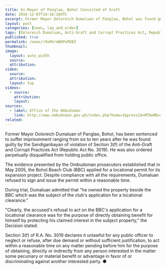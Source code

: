 ```yaml
---
title: Ex-Mayor of Panglao, Bohol Convicted of Graft
date: 2016-12-07T14:16:16UTC
excerpt: Former Mayor Doloreich Dumaluan of Panglao, Bohol was found guilty by the Sandiganbayan of violation of Section 3(f) of the Anti-Graft and Corrupt Practices Act on 6 December 2016.
layout: post
categories: [news, law_and_order]
tags: [Doloreich Dumaluan, Anti-Graft and Corrupt Practices Act, Republic Act No 3019]
published: true
permalink: /news/r9xRVrmB6PnREBZ
thumbnail:
image:
  layout: auto_width
  source: 
  attribution: 
video:
  source: 
  attribution: 
  layout: top
videos:
  - source: 
    attribution: 
    layout: 
sources:
  - label: Office of the Ombudsman
    link: http://www.ombudsman.gov.ph/index.php?home=1&pressId=MTAwMQ==
related:
---
```


Former Mayor Doloreich Dumaluan of Panglao, Bohol, has been sentenced to suffer imprisonment ranging from six to ten years after he was found guilty by the Sandiganbayan of violation of Section 3(f) of the Anti-Graft and Corrupt Practices Act (Republic Act No. 3019). He was also ordered perpetually disqualified from holding public office.

The evidence presented by the Ombudsman prosecutors established that in May 2005, the Bohol Beach Club (BBC) applied for a locational permit for its expansion project. Despite compliance with all the requirements, Dumaluan refused to sign and issue the permit within a reasonable time.

During trial, Dumaluan admitted that "he owned the property beside the BBC which was the subject of the club's application for a locational clearance."

"Clearly, the accused's refusal to act on the BBC's application for a locational clearance was for the purpose of directly obtaining benefit for himself by protecting his claimed interest in the subject property," the Decision stated.

Section 3(f) of R.A. No. 3019 declares it unlawful for any public officer to neglect or refuse, after due demand or without sufficient justification, to act within a reasonable time on any matter pending before him for the purpose of obtaining, directly or indirectly from any person interested in the matter some pecuniary or material benefit or advantage in favor of or discriminating against another interested party.
&#x25cf;
